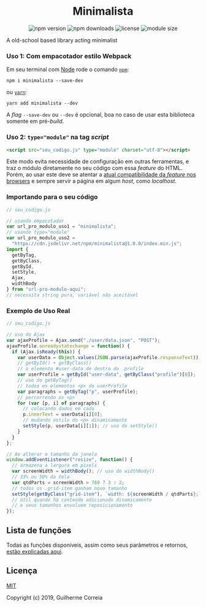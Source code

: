 <h1 align="center">Minimalista</h1>

<p align="center">
  <img alt="npm version" src="https://img.shields.io/npm/v/minimalista.svg?color=red">
  <img alt="npm downloads" src="https://img.shields.io/npm/dm/minimalista.svg?label=npm%20downloads">
  <img alt="license" src="https://img.shields.io/npm/l/minimalista.svg">
  <img alt="module size" src="https://img.shields.io/badge/module%20minified%20size-734%20B-007ec6.svg">
</p>

A old-school based library acting minimalist

### Uso 1: Com empacotador estilo Webpack

Em seu terminal com [Node](https://nodejs.org/pt-br/) rode o comando [`npm`](https://www.npmjs.com/get-npm):

```
npm i minimalista --save-dev
```

ou [`yarn`](https://yarnpkg.com/pt-BR/):

```
yarn add minimalista --dev
```

A _flag_ `--save-dev` ou `--dev` é opcional, boa no caso de usar esta biblioteca somente em pré-_build_.

### Uso 2: ```type="module"``` na tag _script_

```html
<script src="seu_codigo.js" type="module" charset="utf-8"></script>
```

Este modo evita necessidade de configuração em outras ferramentas, e traz o módulo diretamente no seu código com essa _feature_ do HTML.<br>
Porém, ao usar este deve se atentar a [atual compatibilidade da _feature_ nos browsers](https://caniuse.com/#search=JavaScript%20modules%20script%20tag) e sempre servir a página em algum _host_, como _localhost_.

### Importando para o seu código

```javascript
// seu_codigo.js

// usando empacotador
var url_pro_modulo_uso1 = "minimalista";
// usando type="module"
var url_pro_modulo_uso2 =
  "https://cdn.jsdelivr.net/npm/minimalista@1.0.0/index.min.js";
import {
  getByTag,
  getByClass,
  getById,
  setStyle,
  Ajax,
  widthBody
} from "url-pro-modulo-aqui";
// necessita string pura, variável não aceitável

```

### Exemplo de Uso Real

```javascript
// seu_codigo.js

// uso do Ajax
var ajaxProfile = Ajax.send("./user/data.json", "POST");
ajaxProfile.onreadystatechange = function() {
  if (Ajax.isReady(this)) {
    var userData = Object.values(JSON.parse(ajaxProfile.responseText));
    // getById() + getByClass()
    // o elemento #user-data de dentro do .profile
    var userProfile = getById("user-data", getByClass("profile")[0]);
    // uso do getByTag()
    // todos os elementos <p> do userProfile
    var paragraphs = getByTag("p", userProfile);
    // percorrendo os <p>
    for (var [p, i] of paragraphs) {
      // colocando dados em cada
      p.innerText = userData[i][0];
      // mudando estilo do <p> dinamicamente
      setStyle(p, userData[i][1]); // uso do setStyle()
    }
  }
};

// Ao alterar o tamanho da janela
window.addEventListener("resize", function() {
  // armazena a largura em pixels
  var screenWidth = widthBody(); // uso do widthBody()
  // 33% ou 50% da tela
  var qtdParts = screenWidth > 769 ? 3 : 2;
  // todos os .grid-item ganham novo tamanho
  setStyle(getByClass("grid-item"), `width: ${screenWidth / qtdParts};`);
  // útil quando há conteúdo adicionado dinamicamente
  // e seus tamanhos envolvem reposicionamento
});
```
## Lista de funções

Todas as funções disponíveis, assim como seus parâmetros e retornos, [estão explicadas aqui](https://github.com/GuiDevloper/minimalista/blob/master/functions_list.md).

## Licença
[MIT](https://github.com/GuiDevloper/minimalista/blob/master/LICENSE)

Copyright (c) 2019, Guilherme Correia
